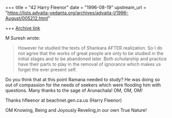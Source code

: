 +++
title = "42 Harry Fleenor"
date = "1996-08-19"
upstream_url = "https://lists.advaita-vedanta.org/archives/advaita-l/1996-August/005212.html"

+++
[Archive link](https://lists.advaita-vedanta.org/archives/advaita-l/1996-August/005212.html)

M Suresh wrote:

>  However he studied the
>  texts of Shankara AFTER realization. So I do not agree that the works
>  of great people are only to be studied in the initial stages and to
>  be abandoned later. Both scholarship and practice have their parts to
>  play in the removal of ignorance which makes us forget the ever present
>  self.

Do you think that at this point Ramana needed to study? He was doing so
out of compassion for the needs of seekers which were flooding him with
questions. Many thanks to the sage of Arunachala! OM, OM, OM!

Thanks
hfleenor at beachnet.gen.ca.us (Harry Fleenor)

OM
Knowing, Being and Joyously Reveling,in our own True Nature!

